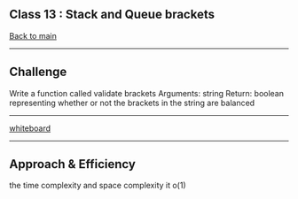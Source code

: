 ## Class 13 : Stack and Queue brackets

[Back to main](https://github.com/Raghdsmadi/data-structures-and-algorithms) 
******************************************
## Challenge

Write a function called validate brackets Arguments: string  Return: boolean  representing whether or not the brackets in the string are balanced

*******************************************************************************
[whiteboard](./Capture.PNG)
***************************************************

## Approach & Efficiency

the time complexity and  space complexity it o(1)